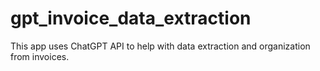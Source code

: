# gpt_invoice_data_extraction
This app uses ChatGPT API to help with data extraction and organization from invoices.

